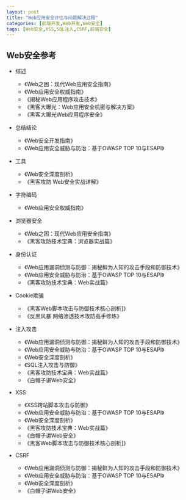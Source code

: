 ```yaml
---
layout: post
title: "Web应用安全评估与问题解决过程"
categories: [前端开发,Web开发,Web安全]
tags: [Web安全,XSS,SQL注入,CSRF,前端安全]
---
```






## Web安全参考

- 综述
  - 《Web之困：现代Web应用安全指南》
  - 《Web应用安全权威指南》
  - 《揭秘Web应用程序攻击技术》
  - 《黑客大曝光：Web应用安全机密与解决方案》
  - 《黑客大曝光Web应用程序安全》
- 总结结论
  - 《Web安全开发指南》
  - 《Web应用安全威胁与防治：基于OWASP TOP 10与ESAPI》
- 工具
  - 《Web安全深度剖析》
  - 《黑客攻防 Web安全实战详解》
- 字符编码
  - 《Web应用安全权威指南》
- 浏览器安全
  - 《Web之困：现代Web应用安全指南》
  - 《黑客攻防技术宝典：浏览器实战篇》
- 身份认证
  - 《Web应用漏洞侦测与防御：揭秘鲜为人知的攻击手段和防御技术》
  - 《Web应用安全威胁与防治：基于OWASP TOP 10与ESAPI》
  - 《黑客攻防技术宝典：Web实战篇》
- Cookie欺骗
  - 《黑客Web脚本攻击与防御技术核心剖析]》
  - 《反黑风暴 网络渗透技术攻防高手修炼》
- 注入攻击
  - 《Web应用漏洞侦测与防御：揭秘鲜为人知的攻击手段和防御技术》
  - 《Web应用安全威胁与防治：基于OWASP TOP 10与ESAPI》
  - 《Web安全深度剖析》
  - 《SQL注入攻击与防御》
  - 《黑客攻防技术宝典：Web实战篇》
  - 《白帽子讲Web安全》

- XSS
  - 《XSS跨站脚本攻击与防御》
  - 《Web应用安全威胁与防治：基于OWASP TOP 10与ESAPI》
  - 《Web安全深度剖析》
  - 《黑客攻防技术宝典：Web实战篇》
  - 《白帽子讲Web安全》
  - 《黑客Web脚本攻击与防御技术核心剖析]》
- CSRF
  - 《Web应用漏洞侦测与防御：揭秘鲜为人知的攻击手段和防御技术》
  - 《Web应用安全威胁与防治：基于OWASP TOP 10与ESAPI》
  - 《Web安全深度剖析》
  - 《白帽子讲Web安全》